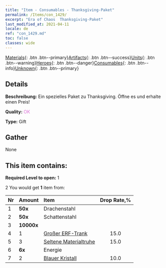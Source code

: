 ```yaml
---
title: "Item - Consumables - Thanksgiving-Paket"
permalink: /Items/con_1429/
excerpt: "Era of Chaos  Thanksgiving-Paket"
last_modified_at: 2021-04-11
locale: de
ref: "con_1429.md"
toc: false
classes: wide
---
```

 [Materials](/de/Items/){: .btn .btn--primary}[Artifacts](/de/Items/Artifacts/){: .btn .btn--success}[Units](/de/Items/Units/){: .btn .btn--warning}[Heroes](/de/Items/Heroes/){: .btn .btn--danger}[Consumables](/de/Items/Consumables/){: .btn .btn--info}[Unknown](/de/Items/Unknown/){: .btn .btn--primary}

## Details
 **Beschreibung:** Ein spezielles Paket zu Thanksgiving. Öffne es und erhalte einen Preis!

 **Quality:** <span style="color: #DA70D6">OK</span>

 **Type:** Gift

## Gather

  None

## This item contains:

 **Required Level to open:** 1

 2 You would get **1** item  from:

  | Nr | Amount |     Item    | Drop Rate,% |
  |:---|:-------|:------------|:---------:|
  | 1 |  **50x** | Drachenstahl |  | 5.0 | 
  | 2 |  **50x** | Schattenstahl |  | 10.0 | 
  | 3 |  **10000x** | <i class="fas fa-coins"/> |  | 25.0 | 
  | 4 | 1 | [Großer ERF-Trank](/de/Items/con_702/) | 15.0 | 
  | 5 | 3 | [Seltene Materialtruhe](/de/Items/con_757/) | 15.0 | 
  | 6 |  **6x** | Energie |  | 20.0 | 
  | 7 | 2 | [Blauer Kristall](/de/Items/con_716/) | 10.0 | 
